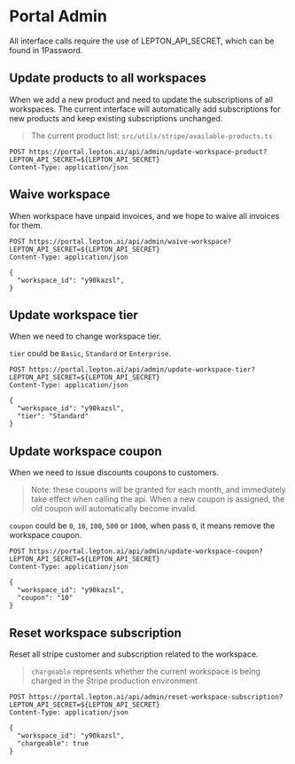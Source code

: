 # Portal Admin

All interface calls require the use of LEPTON_API_SECRET, which can be found in 1Password.

## Update products to all workspaces

When we add a new product and need to update the subscriptions of all workspaces. The current interface will
automatically add subscriptions for new products and keep existing subscriptions unchanged.

> The current product list: `src/utils/stripe/available-products.ts`

```http request
POST https://portal.lepton.ai/api/admin/update-workspace-product?LEPTON_API_SECRET=${LEPTON_API_SECRET}
Content-Type: application/json
```

## Waive workspace

When workspace have unpaid invoices, and we hope to waive all invoices for them.

```http request
POST https://portal.lepton.ai/api/admin/waive-workspace?LEPTON_API_SECRET=${LEPTON_API_SECRET}
Content-Type: application/json

{
  "workspace_id": "y90kazsl",
}
```

## Update workspace tier

When we need to change workspace tier.

`tier` could be `Basic`, `Standard` or `Enterprise`.

```http request
POST https://portal.lepton.ai/api/admin/update-workspace-tier?LEPTON_API_SECRET=${LEPTON_API_SECRET}
Content-Type: application/json

{
  "workspace_id": "y90kazsl",
  "tier": "Standard"
}

```

## Update workspace coupon

When we need to issue discounts coupons to customers.

> Note: these coupons will be granted for each month, and immediately take effect when calling the api.
> When a new coupon is assigned, the old coupon will automatically become invalid.

`coupon` could be `0`, `10`, `100`, `500` or `1000`, when pass `0`, it means remove the workspace coupon.

```http request
POST https://portal.lepton.ai/api/admin/update-workspace-coupon?LEPTON_API_SECRET=${LEPTON_API_SECRET}
Content-Type: application/json

{
  "workspace_id": "y90kazsl",
  "coupon": "10"
}

```

## Reset workspace subscription

Reset all stripe customer and subscription related to the workspace.

> `chargeable` represents whether the current workspace is being charged in the Stripe production environment.

```http request
POST https://portal.lepton.ai/api/admin/reset-workspace-subscription?LEPTON_API_SECRET=${LEPTON_API_SECRET}
Content-Type: application/json

{
  "workspace_id": "y90kazsl",
  "chargeable": true
}
```
